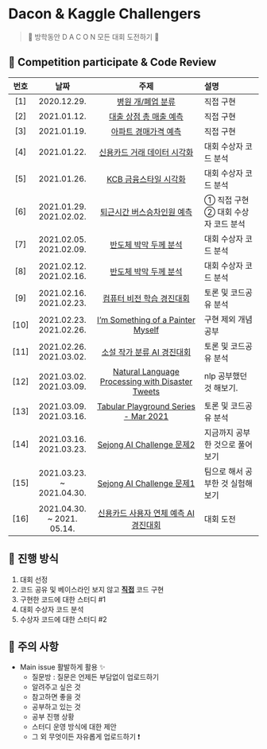 # Dacon & Kaggle Challengers

> 👑 방학동안 D A C O N 모든 대회 도전하기 👑

## 📌 Competition participate & Code Review

| 번호 | 날짜 | 주제 | 설명 |
|:---:|:---:|:---:|:---|
| [1] |2020.12.29.| [병원 개/폐업 분류](https://dacon.io/competitions/official/9565/overview/)|직접 구현 |
| [2] |2021.01.12.| [대출 상점 총 매출 예측](https://dacon.io/competitions/official/136/overview/) | 직접 구현 |
| [3] |2021.01.19.| [아파트 경매가격 예측](https://dacon.io/competitions/official/17801/overview/) | 직접 구현 |
| [4] |2021.01.22.| [신용카드 거래 데이터 시각화](https://dacon.io/competitions/official/42473/overview/) | 대회 수상자 코드 분석 |
| [5] |2021.01.26.| [KCB 금융스타일 시각화](https://dacon.io/competitions/official/82407/overview/) | 대회 수상자 코드 분석 |
| [6] |2021.01.29. <br> 2021.02.02.| [퇴근시간 버스승차인원 예측](https://dacon.io/competitions/official/229255/overview/)  | ① 직접 구현 <br> ② 대회 수상자 코드 분석 |
| [7] |2021.02.05. <br> 2021.02.09.| [반도체 박막 두께 분석](https://dacon.io/competitions/official/235554/overview/) | 대회 수상자 코드 분석 |
| [8] |2021.02.12. <br> 2021.02.16.| [반도체 박막 두께 분석](https://dacon.io/competitions/official/235554/overview/) | 대회 수상자 코드 분석 |
| [9] |2021.02.16. <br> 2021.02.23.| [컴퓨터 비전 학습 경진대회](https://dacon.io/competitions/official/235626/overview/) | 토론 및 코드공유 분석 |
| [10] |2021.02.23. <br> 2021.02.26.| [I’m Something of a Painter Myself](https://www.kaggle.com/c/gan-getting-started) | 구현 제외 개념 공부 |
| [11] |2021.02.26. <br> 2021.03.02.| [소설 작가 분류 AI 경진대회](https://dacon.io/competitions/official/235670/overview/) | 토론 및 코드공유 분석 |
| [12] |2021.03.02. <br> 2021.03.09.| [Natural Language Processing with Disaster Tweets](https://www.kaggle.com/c/nlp-getting-started/overview) | nlp 공부했던 것 해보기. |
| [13] |2021.03.09. <br> 2021.03.16.| [Tabular Playground Series - Mar 2021](https://www.kaggle.com/c/tabular-playground-series-mar-2021) | 토론 및 코드공유 분석 |
| [14] |2021.03.16. <br> 2021.03.23.| [Sejong AI Challenge 문제2](https://www.kaggle.com/c/sejong-ai-challenge-p2) | 지금까지 공부한 것으로 풀어보기 |
| [15] |2021.03.23. <br> ~ 2021.04.30.| [Sejong AI Challenge 문제1](https://www.kaggle.com/c/sejong-ai-challenge-p1) | 팀으로 해서 공부한 것 실험해보기 |
| [16] |2021.04.30. <br> ~ 2021. 05.14.| [신용카드 사용자 연체 예측 AI 경진대회](https://dacon.io/competitions/official/235713/overview/description/) | 대회 도전 |


## 📌 진행 방식 

1. 대회 선정
2. 코드 공유 및 베이스라인 보지 않고 <u>**직접**</u> 코드 구현
3. 구현한 코드에 대한 스터디 #1
4. 대회 수상자 코드 분석
5. 수상자 코드에 대한 스터디 #2


## 📌 주의 사항

* Main issue 활발하게 활용 ✨
  * 질문방 : 질문은 언제든 부담없이 업로드하기
  * 알려주고 싶은 것 
  * 참고하면 좋을 것 
  * 공부하고 있는 것
  * 공부 진행 상황
  * 스터디 운영 방식에 대한 제안
  * 그 외 무엇이든 자유롭게 업로드하기 ❗
